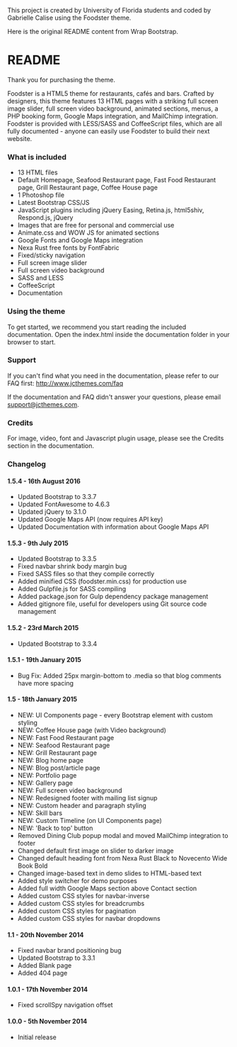 This project is created by University of Florida students and coded by Gabrielle Calise using the Foodster theme. 







Here is the original README content from Wrap Bootstrap.
# README #

Thank you for purchasing the theme.

Foodster is a HTML5 theme for restaurants, cafés and bars. Crafted by designers, this theme features 13 HTML pages with a striking full screen image slider, full screen video background, animated sections, menus, a PHP booking form, Google Maps integration, and MailChimp integration. Foodster is provided with LESS/SASS and CoffeeScript files, which are all fully documented - anyone can easily use Foodster to build their next website.

### What is included ###

* 13 HTML files
* Default Homepage, Seafood Restaurant page, Fast Food Restaurant page, Grill Restaurant page, Coffee House page
* 1 Photoshop file
* Latest Bootstrap CSS/JS
* JavaScript plugins including jQuery Easing, Retina.js, html5shiv, Respond.js, jQuery
* Images that are free for personal and commercial use
* Animate.css and WOW JS for animated sections
* Google Fonts and Google Maps integration
* Nexa Rust free fonts by FontFabric
* Fixed/sticky navigation
* Full screen image slider
* Full screen video background
* SASS and LESS
* CoffeeScript
* Documentation

### Using the theme ###

To get started, we recommend you start reading the included documentation.
Open the index.html inside the documentation folder in your browser to start.

### Support ###

If you can't find what you need in the documentation, please refer to our FAQ first: http://www.jcthemes.com/faq

If the documentation and FAQ didn't answer your questions, please email support@jcthemes.com.

### Credits ###

For image, video, font and Javascript plugin usage, please see the Credits section in the documentation.

### Changelog ###

#### 1.5.4 - 16th August 2016 ####
* Updated Bootstrap to 3.3.7
* Updated FontAwesome to 4.6.3
* Updated jQuery to 3.1.0
* Updated Google Maps API (now requires API key)
* Updated Documentation with information about Google Maps API

#### 1.5.3 - 9th July 2015 ####
* Updated Bootstrap to 3.3.5
* Fixed navbar shrink body margin bug
* Fixed SASS files so that they compile correctly
* Added minified CSS (foodster.min.css) for production use
* Added Gulpfile.js for SASS compiling
* Added package.json for Gulp dependency package management
* Added gitignore file, useful for developers using Git source code management

#### 1.5.2 - 23rd March 2015 ####
* Updated Bootstrap to 3.3.4

#### 1.5.1 - 19th January 2015 ####
* Bug Fix: Added 25px margin-bottom to .media so that blog comments have more spacing

#### 1.5 - 18th January 2015 ####
* NEW: UI Components page - every Bootstrap element with custom styling
* NEW: Coffee House page (with Video background)
* NEW: Fast Food Restaurant page
* NEW: Seafood Restaurant page
* NEW: Grill Restaurant page
* NEW: Blog home page
* NEW: Blog post/article page
* NEW: Portfolio page
* NEW: Gallery page
* NEW: Full screen video background
* NEW: Redesigned footer with mailing list signup
* NEW: Custom header and paragraph styling
* NEW: Skill bars
* NEW: Custom Timeline (on UI Components page)
* NEW: 'Back to top' button
* Removed Dining Club popup modal and moved MailChimp integration to footer
* Changed default first image on slider to darker image
* Changed default heading font from Nexa Rust Black to Novecento Wide Book Bold
* Changed image-based text in demo slides to HTML-based text
* Added style switcher for demo purposes
* Added full width Google Maps section above Contact section
* Added custom CSS styles for navbar-inverse
* Added custom CSS styles for breadcrumbs
* Added custom CSS styles for pagination
* Added custom CSS styles for navbar dropdowns

#### 1.1 - 20th November 2014 ####
* Fixed navbar brand positioning bug
* Updated Bootstrap to 3.3.1
* Added Blank page
* Added 404 page

#### 1.0.1 - 17th November 2014 ####
* Fixed scrollSpy navigation offset

#### 1.0.0 - 5th November 2014 ####
* Initial release
